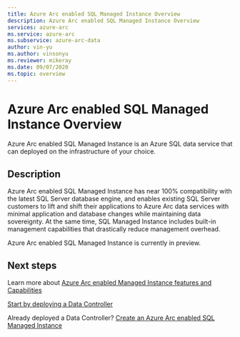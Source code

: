 ```yaml
---
title: Azure Arc enabled SQL Managed Instance Overview
description: Azure Arc enabled SQL Managed Instance Overview
services: azure-arc
ms.service: azure-arc
ms.subservice: azure-arc-data
author: vin-yu
ms.author: vinsonyu
ms.reviewer: mikeray
ms.date: 09/07/2020
ms.topic: overview
---
```


# Azure Arc enabled SQL Managed Instance Overview

Azure Arc enabled SQL Managed Instance is an Azure SQL data service that can deployed on the infrastructure of your choice. 

## Description

Azure Arc enabled SQL Managed Instance has near 100% compatibility with the latest SQL Server database engine, and enables existing SQL Server customers to lift and shift their applications to Azure Arc data services with minimal application and database changes while maintaining data sovereignty. At the same time, SQL Managed Instance includes built-in management capabilities that drastically reduce management overhead. 

Azure Arc enabled SQL Managed Instance is currently in preview.

## Next steps

Learn more about [Azure Arc enabled Managed Instance features and Capabilities](managed-instance-azure-arc-features.md)

[Start by deploying a Data Controller](create-data-controller.md)

Already deployed a Data Controller? [Create an Azure Arc enabled SQL Managed Instance](create-sql-managed-instance.md)
